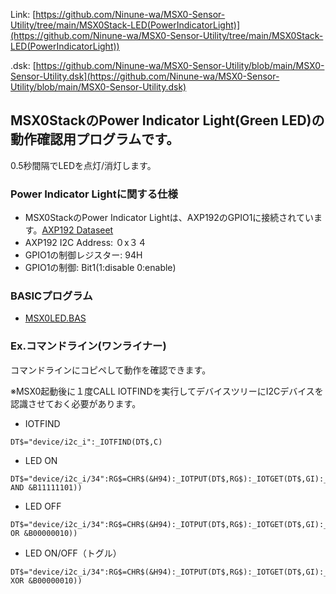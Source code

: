 Link:
[https://github.com/Ninune-wa/MSX0-Sensor-Utility/tree/main/MSX0Stack-LED(PowerIndicatorLight)](https://github.com/Ninune-wa/MSX0-Sensor-Utility/tree/main/MSX0Stack-LED(PowerIndicatorLight))

.dsk:
[https://github.com/Ninune-wa/MSX0-Sensor-Utility/blob/main/MSX0-Sensor-Utility.dsk](https://github.com/Ninune-wa/MSX0-Sensor-Utility/blob/main/MSX0-Sensor-Utility.dsk)
## MSX0StackのPower Indicator Light(Green LED)の動作確認用プログラムです。

0.5秒間隔でLEDを点灯/消灯します。

### Power Indicator Lightに関する仕様
- MSX0StackのPower Indicator Lightは、AXP192のGPIO1に接続されています。[AXP192 Dataseet](https://github.com/m5stack/M5-Schematic/blob/master/Core/AXP192%20Datasheet_v1.1_en_draft_2211.pdf)
- AXP192 I2C Address: ０x３４
- GPIO1の制御レジスター: 94H
- GPIO1の制御: Bit1(1:disable 0:enable)

### BASICプログラム
- [MSX0LED.BAS](https://github.com/Ninune-wa/MSX0-Sensor-Utility/blob/main/MSX0Stack-LED(PowerIndicatorLight)/MSX0LED.BAS)

### Ex.コマンドライン(ワンライナー)
コマンドラインにコピペして動作を確認できます。

※MSX0起動後に１度CALL IOTFINDを実行してデバイスツリーにI2Cデバイスを認識させておく必要があります。


- IOTFIND
```
DT$="device/i2c_i":_IOTFIND(DT$,C)
```

- LED ON
```
DT$="device/i2c_i/34":RG$=CHR$(&H94):_IOTPUT(DT$,RG$):_IOTGET(DT$,GI):_IOTPUT(DT$,RG$+CHR$(GI AND &B11111101))
```

- LED OFF
```
DT$="device/i2c_i/34":RG$=CHR$(&H94):_IOTPUT(DT$,RG$):_IOTGET(DT$,GI):_IOTPUT(DT$,RG$+CHR$(GI OR &B00000010))
```

- LED ON/OFF（トグル）
```
DT$="device/i2c_i/34":RG$=CHR$(&H94):_IOTPUT(DT$,RG$):_IOTGET(DT$,GI):_IOTPUT(DT$,RG$+CHR$(GI XOR &B00000010))
```
